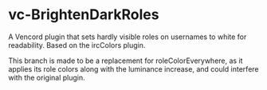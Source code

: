 # vc-BrightenDarkRoles
A Vencord plugin that sets hardly visible roles on usernames to white for readability. Based on the ircColors plugin.

This branch is made to be a replacement for roleColorEverywhere, as it applies its role colors along with the luminance increase, and could interfere with the original plugin.
